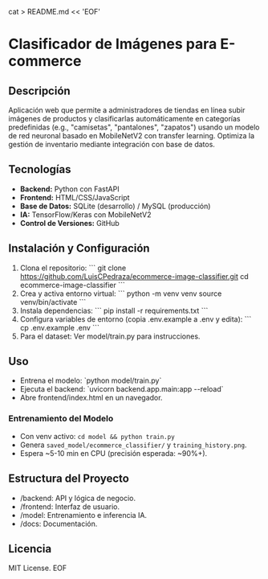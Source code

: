 cat > README.md << 'EOF'
# Clasificador de Imágenes para E-commerce

## Descripción
Aplicación web que permite a administradores de tiendas en línea subir imágenes de productos y clasificarlas automáticamente en categorías predefinidas (e.g., "camisetas", "pantalones", "zapatos") usando un modelo de red neuronal basado en MobileNetV2 con transfer learning. Optimiza la gestión de inventario mediante integración con base de datos.

## Tecnologías
- **Backend:** Python con FastAPI
- **Frontend:** HTML/CSS/JavaScript
- **Base de Datos:** SQLite (desarrollo) / MySQL (producción)
- **IA:** TensorFlow/Keras con MobileNetV2
- **Control de Versiones:** GitHub

## Instalación y Configuración
1. Clona el repositorio:
   \`\`\`
   git clone https://github.com/LuisCPedraza/ecommerce-image-classifier.git
   cd ecommerce-image-classifier
   \`\`\`
2. Crea y activa entorno virtual:
   \`\`\`
   python -m venv venv
   source venv/bin/activate
   \`\`\`
3. Instala dependencias:
   \`\`\`
   pip install -r requirements.txt
   \`\`\`
4. Configura variables de entorno (copia .env.example a .env y edita):
   \`\`\`
   cp .env.example .env
   \`\`\`
5. Para el dataset: Ver model/train.py para instrucciones.

## Uso
- Entrena el modelo: \`python model/train.py\`
- Ejecuta el backend: \`uvicorn backend.app.main:app --reload\`
- Abre frontend/index.html en un navegador.

### Entrenamiento del Modelo
- Con venv activo: `cd model && python train.py`
- Genera `saved_model/ecommerce_classifier/` y `training_history.png`.
- Espera ~5-10 min en CPU (precisión esperada: ~90%+).

## Estructura del Proyecto
- /backend: API y lógica de negocio.
- /frontend: Interfaz de usuario.
- /model: Entrenamiento e inferencia IA.
- /docs: Documentación.

## Licencia
MIT License.
EOF
